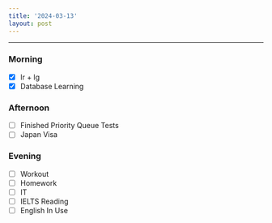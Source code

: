 ```yaml
---
title: '2024-03-13'
layout: post
---
```


---

### Morning

- [x] lr + lg
- [x] Database Learning

### Afternoon

- [ ] Finished Priority Queue Tests
- [ ] Japan Visa

### Evening

- [ ] Workout
- [ ] Homework
- [ ] IT
- [ ] IELTS Reading
- [ ] English In Use
